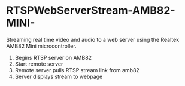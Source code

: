 # RTSPWebServerStream-AMB82-MINI-
Streaming real time video and audio to a web server using the Realtek AMB82 Mini microcontroller. 

1. Begins RTSP server on AMB82
2. Start remote server
3. Remote server pulls RTSP stream link from amb82
4. Server displays stream to webpage
